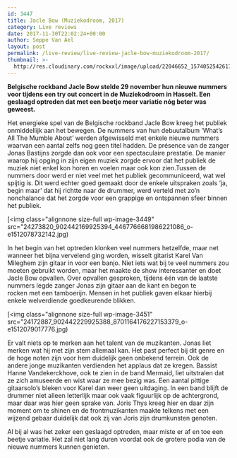 ```yaml
---
id: 3447
title: Jacle Bow (Muziekodroom, 2017)
category: Live reviews
date: 2017-11-30T22:02:24+00:00
author: Seppe Van Ael
layout: post
permalink: /live-review/live-review-jacle-bow-muziekodroom-2017/
thumbnail: >-
  http://res.cloudinary.com/rockxxl/image/upload/22046652_1574052542617210_6584396368686117153_n.jpg
---
```

**Belgische rockband Jacle Bow stelde 29 november hun nieuwe nummers voor tijdens een try out concert in de Muziekodroom in Hasselt. Een geslaagd optreden dat met een beetje meer variatie nóg beter was geweest.**

Het energieke spel van de Belgische rockband Jacle Bow kreeg het publiek onmiddellijk aan het bewegen. De nummers van hun debuutalbum ‘What’s All The Mumble About’ werden afgewisseld met enkele nieuwe nummers waarvan een aantal zelfs nog geen titel hadden. De présence van de zanger Jonas Bastijns zorgde dan ook voor een spectaculaire prestatie. De manier waarop hij opging in zijn eigen muziek zorgde ervoor dat het publiek de muziek niet enkel kon horen en voelen maar ook kon zien.Tussen de nummers door werd er niet veel met het publiek gecommuniceerd, wat wel spijtig is. Dit werd echter goed gemaakt door de enkele uitspraken zoals ‘ja, begin maar’ dat hij richtte naar de drummer, werd verteld met zo’n nonchalance dat het zorgde voor een grappige en ontspannen sfeer binnen het publiek.

[<img class="alignnone size-full wp-image-3449" src="24273820_902442169925394_4467766681986221086_o-e1512078732142.jpg)

In het begin van het optreden klonken veel nummers hetzelfde, maar net wanneer het bijna vervelend ging worden, wisselt gitarist Karel Van Mileghem zijn gitaar in voor een banjo. Niet iets wat bij te veel nummers zou moeten gebruikt worden, maar het maakte de show interessanter en doet Jacle Bow opvallen. Over opvallen gesproken, tijdens één van de laatste nummers legde zanger Jonas zijn gitaar aan de kant en begon te rocken met een tamboerijn. Mensen in het publiek gaven elkaar hierbij enkele welverdiende goedkeurende blikken.

[<img class="alignnone size-full wp-image-3451" src="24172887_902442229925388_8701164176227153379_o-e1512079017776.jpg)

Er valt niets op te merken aan het talent van de muzikanten. Jonas liet merken wat hij met zijn stem allemaal kan. Het past perfect bij dit genre en de hoge noten zijn voor hem duidelijk geen onbekend terrein. Ook de andere jonge muzikanten verdienden het applaus dat ze kregen. Bassist Hanne Vandekerckhove, ook te zien in de band Mermaid, liet uitstralen dat ze zich amuseerde en wist waar ze mee bezig was. Een aantal pittige gitaarsolo’s bleken voor Karel dan weer geen uitdaging. In een band blijft de drummer niet alleen letterlijk maar ook vaak figuurlijk op de achtergrond, maar daar was hier geen sprake van. Joris Thys kreeg hier en daar zijn moment om te shinen en de frontmuzikanten maakte telkens met een wijzend gebaar duidelijk dat ook zij van Joris zijn drumkunsten genoten.

Al bij al was het zeker een geslaagd optreden, maar miste er af en toe een beetje variatie. Het zal niet lang duren voordat ook de grotere podia van de nieuwe nummers kunnen genieten.